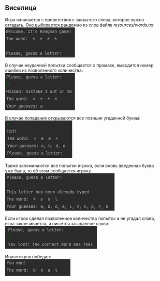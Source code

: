 ## Виселица
Игра начинается с приветствия с закрытого слова, которое нужно отгадать. Оно выбирается рандомно из слов файла *resources/words.txt*  
![alt text](images/begin.jpg)

В случае неудачной попытки сообщается о промахе, выводится номер ошибки из позволенного количества:  
![alt text](images/mistake.jpg)

В случае попадания открываются все позиции угаданной буквы:  
![alt text](images/hit.jpg)

Также запоминаются все попытки игрока, если вновь введенная буква уже была, то об этом сообщается игроку.  
![alt text](images/yet.jpg)

Если игрок сделал позволенное количество попыток и не угадал слово, игра заканчивается, и пишется загаданное слово:  
![alt text](images/lost.jpg)

Иначе игрок победил:  
![alt text](images/won.jpg)
